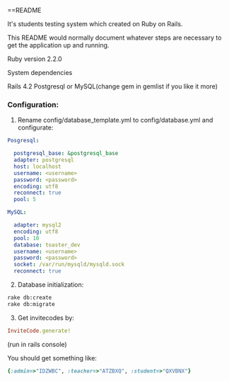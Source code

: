 ==README

It's students testing system which created on Ruby on Rails.

This README would normally document whatever steps are necessary to get the application up and running.

Ruby version 2.2.0

System dependencies

Rails 4.2
Postgresql or MySQL(change gem in gemlist if you like it more)

### Configuration:

1. Rename config/database_template.yml to config/database.yml and configurate:

```yaml
Posgresql:

  postgresql_base: &postgresql_base
  adapter: postgresql
  host: localhost
  username: <username>
  password: <password>
  encoding: utf8
  reconnect: true
  pool: 5

MySQL:

  adapter: mysql2
  encoding: utf8
  pool: 10
  database: toaster_dev
  username: <username>
  password: <password>
  socket: /var/run/mysqld/mysqld.sock
  reconnect: true
```

2. Database initialization:

```Bash
rake db:create
rake db:migrate
```

3. Get invitecodes by:
```Ruby
InviteCode.generate!
```
(run in rails console)

You should get something like:
```Ruby
{:admin=>"IDZWBC", :teacher=>"ATZBXQ", :student=>"QXVBNX"}
```
